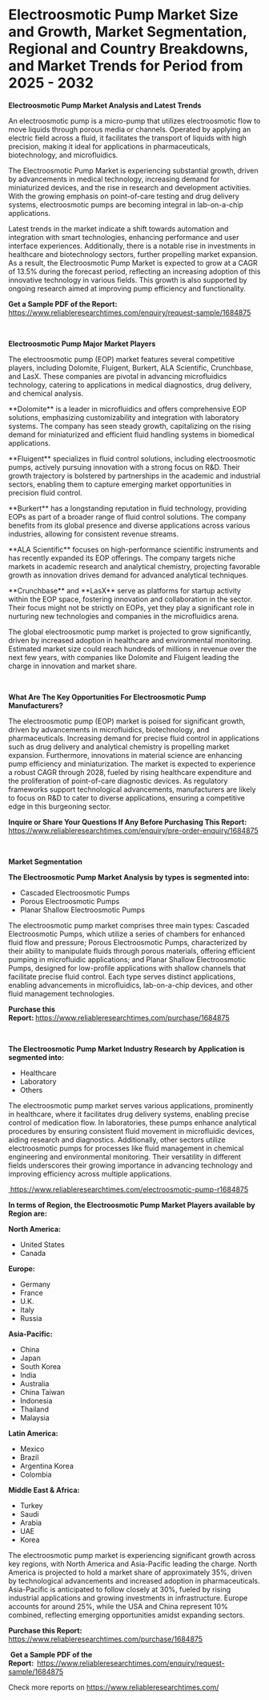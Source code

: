 <p><h1>Electroosmotic Pump Market Size and Growth, Market Segmentation, Regional and Country Breakdowns, and Market Trends for Period from 2025 -  2032</h1></p><p><strong>Electroosmotic Pump Market Analysis and Latest Trends</strong></p>
<p><p>An electroosmotic pump is a micro-pump that utilizes electroosmotic flow to move liquids through porous media or channels. Operated by applying an electric field across a fluid, it facilitates the transport of liquids with high precision, making it ideal for applications in pharmaceuticals, biotechnology, and microfluidics.</p><p>The Electroosmotic Pump Market is experiencing substantial growth, driven by advancements in medical technology, increasing demand for miniaturized devices, and the rise in research and development activities. With the growing emphasis on point-of-care testing and drug delivery systems, electroosmotic pumps are becoming integral in lab-on-a-chip applications. </p><p>Latest trends in the market indicate a shift towards automation and integration with smart technologies, enhancing performance and user interface experiences. Additionally, there is a notable rise in investments in healthcare and biotechnology sectors, further propelling market expansion. As a result, the Electroosmotic Pump Market is expected to grow at a CAGR of 13.5% during the forecast period, reflecting an increasing adoption of this innovative technology in various fields. This growth is also supported by ongoing research aimed at improving pump efficiency and functionality.</p></p>
<p><strong>Get a Sample PDF of the Report:&nbsp;</strong> <a href="https://www.reliableresearchtimes.com/enquiry/request-sample/1684875?utm_campaign=2006&utm_medium=2&utm_source=Github&utm_content=ia&utm_term=04032025&utm_id=electroosmotic-pump">https://www.reliableresearchtimes.com/enquiry/request-sample/1684875</a></p>
<p>&nbsp;</p>
<p><strong>Electroosmotic Pump Major Market Players</strong></p>
<p><p>The electroosmotic pump (EOP) market features several competitive players, including Dolomite, Fluigent, Burkert, ALA Scientific, Crunchbase, and LasX. These companies are pivotal in advancing microfluidics technology, catering to applications in medical diagnostics, drug delivery, and chemical analysis.</p><p>**Dolomite** is a leader in microfluidics and offers comprehensive EOP solutions, emphasizing customizability and integration with laboratory systems. The company has seen steady growth, capitalizing on the rising demand for miniaturized and efficient fluid handling systems in biomedical applications.</p><p>**Fluigent** specializes in fluid control solutions, including electroosmotic pumps, actively pursuing innovation with a strong focus on R&D. Their growth trajectory is bolstered by partnerships in the academic and industrial sectors, enabling them to capture emerging market opportunities in precision fluid control.</p><p>**Burkert** has a longstanding reputation in fluid technology, providing EOPs as part of a broader range of fluid control solutions. The company benefits from its global presence and diverse applications across various industries, allowing for consistent revenue streams.</p><p>**ALA Scientific** focuses on high-performance scientific instruments and has recently expanded its EOP offerings. The company targets niche markets in academic research and analytical chemistry, projecting favorable growth as innovation drives demand for advanced analytical techniques.</p><p>**Crunchbase** and **LasX** serve as platforms for startup activity within the EOP space, fostering innovation and collaboration in the sector. Their focus might not be strictly on EOPs, yet they play a significant role in nurturing new technologies and companies in the microfluidics arena.</p><p>The global electroosmotic pump market is projected to grow significantly, driven by increased adoption in healthcare and environmental monitoring. Estimated market size could reach hundreds of millions in revenue over the next few years, with companies like Dolomite and Fluigent leading the charge in innovation and market share.</p></p>
<p>&nbsp;</p>
<p><strong>What Are The Key Opportunities For Electroosmotic Pump Manufacturers?</strong></p>
<p><p>The electroosmotic pump (EOP) market is poised for significant growth, driven by advancements in microfluidics, biotechnology, and pharmaceuticals. Increasing demand for precise fluid control in applications such as drug delivery and analytical chemistry is propelling market expansion. Furthermore, innovations in material science are enhancing pump efficiency and miniaturization. The market is expected to experience a robust CAGR through 2028, fueled by rising healthcare expenditure and the proliferation of point-of-care diagnostic devices. As regulatory frameworks support technological advancements, manufacturers are likely to focus on R&D to cater to diverse applications, ensuring a competitive edge in this burgeoning sector.</p></p>
<p><strong>Inquire or Share Your Questions If Any Before Purchasing This Report:</strong> <a href="https://www.reliableresearchtimes.com/enquiry/pre-order-enquiry/1684875?utm_campaign=2006&utm_medium=2&utm_source=Github&utm_content=ia&utm_term=04032025&utm_id=electroosmotic-pump">https://www.reliableresearchtimes.com/enquiry/pre-order-enquiry/1684875</a></p>
<p>&nbsp;</p>
<p><strong>Market Segmentation</strong></p>
<p><strong>The Electroosmotic Pump Market Analysis by types is segmented into:</strong></p>
<p><ul><li>Cascaded Electroosmotic Pumps</li><li>Porous Electroosmotic Pumps</li><li>Planar Shallow Electroosmotic Pumps</li></ul></p>
<p><p>The electroosmotic pump market comprises three main types: Cascaded Electroosmotic Pumps, which utilize a series of chambers for enhanced fluid flow and pressure; Porous Electroosmotic Pumps, characterized by their ability to manipulate fluids through porous materials, offering efficient pumping in microfluidic applications; and Planar Shallow Electroosmotic Pumps, designed for low-profile applications with shallow channels that facilitate precise fluid control. Each type serves distinct applications, enabling advancements in microfluidics, lab-on-a-chip devices, and other fluid management technologies.</p></p>
<p><strong>Purchase this Report:&nbsp;</strong><a href="https://www.reliableresearchtimes.com/purchase/1684875?utm_campaign=2006&utm_medium=2&utm_source=Github&utm_content=ia&utm_term=04032025&utm_id=electroosmotic-pump">https://www.reliableresearchtimes.com/purchase/1684875</a></p>
<p>&nbsp;</p>
<p><strong>The Electroosmotic Pump Market Industry Research by Application is segmented into:</strong></p>
<p><ul><li>Healthcare</li><li>Laboratory</li><li>Others</li></ul></p>
<p><p>The electroosmotic pump market serves various applications, prominently in healthcare, where it facilitates drug delivery systems, enabling precise control of medication flow. In laboratories, these pumps enhance analytical procedures by ensuring consistent fluid movement in microfluidic devices, aiding research and diagnostics. Additionally, other sectors utilize electroosmotic pumps for processes like fluid management in chemical engineering and environmental monitoring. Their versatility in different fields underscores their growing importance in advancing technology and improving efficiency across multiple applications.</p></p>
<p><a href="https://www.reliableresearchtimes.com/electroosmotic-pump-r1684875?utm_campaign=2006&utm_medium=2&utm_source=Github&utm_content=ia&utm_term=04032025&utm_id=electroosmotic-pump">&nbsp;https://www.reliableresearchtimes.com/electroosmotic-pump-r1684875</a></p>
<p><strong>In terms of Region, the Electroosmotic Pump Market Players available by Region are:</strong></p>
<p>
    <p> <strong> North America: </strong>
        <ul>
            <li>United States</li>
            <li>Canada</li>
        </ul>
        </p> 
    <p> <strong> Europe: </strong>
        <ul>
            <li>Germany</li>
            <li>France</li>
            <li>U.K.</li>
            <li>Italy</li>
            <li>Russia</li>
        </ul>
        </p> 
    <p> <strong> Asia-Pacific: </strong>
        <ul>
            <li>China</li>
            <li>Japan</li>
            <li>South Korea</li>
            <li>India</li>
            <li>Australia</li>
            <li>China Taiwan</li>
            <li>Indonesia</li>
            <li>Thailand</li>
            <li>Malaysia</li>
        </ul>
        </p> 
    <p> <strong> Latin America: </strong>
        <ul>
            <li>Mexico</li>
            <li>Brazil</li>
            <li>Argentina Korea</li>
            <li>Colombia</li>
        </ul>
        </p> 
    <p> <strong> Middle East & Africa: </strong>
        <ul>
            <li>Turkey</li>
            <li>Saudi</li>
            <li>Arabia</li>
            <li>UAE</li>
            <li>Korea</li>
        </ul>
    </p>
    </p>
<p><p>The electroosmotic pump market is experiencing significant growth across key regions, with North America and Asia-Pacific leading the charge. North America is projected to hold a market share of approximately 35%, driven by technological advancements and increased adoption in pharmaceuticals. Asia-Pacific is anticipated to follow closely at 30%, fueled by rising industrial applications and growing investments in infrastructure. Europe accounts for around 25%, while the USA and China represent 10% combined, reflecting emerging opportunities amidst expanding sectors.</p></p>
<p><strong>Purchase this Report: </strong><a href="https://www.reliableresearchtimes.com/purchase/1684875?utm_campaign=2006&utm_medium=2&utm_source=Github&utm_content=ia&utm_term=04032025&utm_id=electroosmotic-pump">https://www.reliableresearchtimes.com/purchase/1684875</a></p>
<p>&nbsp;<strong>Get a Sample PDF of the Report:&nbsp;&nbsp;</strong><a href="https://www.reliableresearchtimes.com/enquiry/request-sample/1684875?utm_campaign=2006&utm_medium=2&utm_source=Github&utm_content=ia&utm_term=04032025&utm_id=electroosmotic-pump">https://www.reliableresearchtimes.com/enquiry/request-sample/1684875</a></p>
<p><strong></strong></p>
<p>Check more reports on <a href="https://www.reliableresearchtimes.com/?utm_campaign=2006&utm_medium=2&utm_source=Github&utm_content=ia&utm_term=04032025&utm_id=electroosmotic-pump">https://www.reliableresearchtimes.com/</a></p>